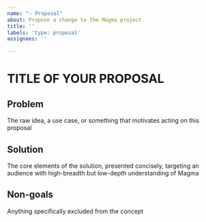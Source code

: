 ```yaml
---
name: "💡 Proposal"
about: Propose a change to the Magma project
title: ''
labels: 'type: proposal'
assignees: ''

---
```


<!--

Please start by reading the proposals process overview: https://docs.magmacore.org/docs/contributing/contribute_proposals

The key difference between a "feature request" and a "proposal" is the latter propose an actionable solution.

Proposal contents are not limited to particular topics, though the following are typical

- Process improvements
- Design changes
- Shift in project goals

For non-trivial proposals, consider following this standard pitch template, reproduced below in-part: https://github.com/kbariotis/templates/blob/master/templates/PITCH/TEMPLATE.md

-->

# TITLE OF YOUR PROPOSAL

## Problem

The raw idea, a use case, or something that motivates acting on this proposal

## Solution

The core elements of the solution, presented concisely, targeting an audience with high-breadth but low-depth understanding of Magma

## Non-goals

Anything specifically excluded from the concept
